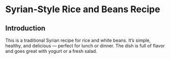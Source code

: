 # Syrian-Style Rice and Beans Recipe

## Introduction

This is a traditional Syrian recipe for rice and white beans. It’s simple, healthy, and delicious — perfect for lunch or dinner. The dish is full of flavor and goes great with yogurt or a fresh salad.
